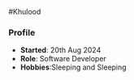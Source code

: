 #Khulood
### Profile
- **Started**: 20th Aug 2024
- **Role**: Software Developer
- **Hobbies**:Sleeping and Sleeping

